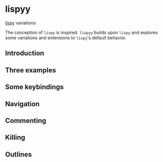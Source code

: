 # lispyy
[lispy](https://github.com/abo-abo/lispy) variations

The conception of `lispy` is inspired.
`lispyy` builds upon `lispy` and explores some variations and extensions to `lispy`'s default behavior.

## Introduction

## Three examples

## Some keybindings

## Navigation

## Commenting

## Killing

## Outlines
